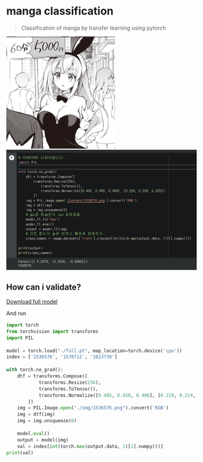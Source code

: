 # manga classification

> Classification of manga by transfer learning using pytorch

![1536576](img/1536576.png)
![1536576-validte](img/1536575-validate.png)

## How can i validate?

[Download full model](model/full.ft)

And run

```py
import torch
from torchvision import transforms
import PIL

model = torch.load("./full.pt", map_location=torch.device('cpu'))
index = ['1536576', '1570712', '1613730']

with torch.no_grad():
    dtf = transforms.Compose([
            transforms.Resize(256),
            transforms.ToTensor(),
            transforms.Normalize([0.485, 0.456, 0.406], [0.229, 0.224, 0.225])
        ])
    img = PIL.Image.open("./img/1536576.png").convert('RGB')
    img = dtf(img)
    img = img.unsqueeze(0)

    model.eval()
    output = model(img)
    val = index[int(torch.max(output.data, 1)[1].numpy())]
print(val)
```

